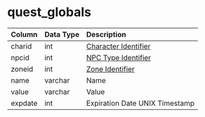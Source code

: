# quest\_globals

| Column | Data Type | Description |
| :--- | :--- | :--- |
| charid | int | [Character Identifier](../../../schema/categories/characters/character_data.md) |
| npcid | int | [NPC Type Identifier](../../../schema/categories/npcs/npc_types.md) |
| zoneid | int | [Zone Identifier](../../../../categories/zones/zone-list) |
| name | varchar | Name |
| value | varchar | Value |
| expdate | int | Expiration Date UNIX Timestamp |

